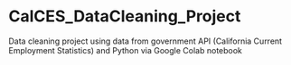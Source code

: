 # CalCES_DataCleaning_Project
Data cleaning project using data from government API (California Current Employment Statistics) and Python via Google Colab notebook
